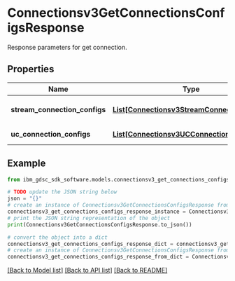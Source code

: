 # Connectionsv3GetConnectionsConfigsResponse

Response parameters for get connection.

## Properties

Name | Type | Description | Notes
------------ | ------------- | ------------- | -------------
**stream_connection_configs** | [**List[Connectionsv3StreamConnectionConfig]**](Connectionsv3StreamConnectionConfig.md) | List of streaming connections. | [optional] 
**uc_connection_configs** | [**List[Connectionsv3UCConnectionConfig]**](Connectionsv3UCConnectionConfig.md) | List of UC connections. | [optional] 

## Example

```python
from ibm_gdsc_sdk_software.models.connectionsv3_get_connections_configs_response import Connectionsv3GetConnectionsConfigsResponse

# TODO update the JSON string below
json = "{}"
# create an instance of Connectionsv3GetConnectionsConfigsResponse from a JSON string
connectionsv3_get_connections_configs_response_instance = Connectionsv3GetConnectionsConfigsResponse.from_json(json)
# print the JSON string representation of the object
print(Connectionsv3GetConnectionsConfigsResponse.to_json())

# convert the object into a dict
connectionsv3_get_connections_configs_response_dict = connectionsv3_get_connections_configs_response_instance.to_dict()
# create an instance of Connectionsv3GetConnectionsConfigsResponse from a dict
connectionsv3_get_connections_configs_response_from_dict = Connectionsv3GetConnectionsConfigsResponse.from_dict(connectionsv3_get_connections_configs_response_dict)
```
[[Back to Model list]](../README.md#documentation-for-models) [[Back to API list]](../README.md#documentation-for-api-endpoints) [[Back to README]](../README.md)


